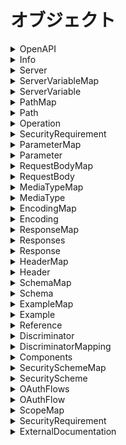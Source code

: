 # オブジェクト

<details><summary>OpenAPI</summary>

## OpenAPI

OpenAPIスキーマの親のオブジェクト。

```yaml
openapi: <openapi_version>
info:
  Info  # required
servers:
  - Server
paths:  # required
  PathMap
components:
  Components
security:
  - SecurityRequirement
tags:
  - Tag
externalDocs:
  ExternalDocumentation
```

### 属性

<details><summary>openapi</summary>

#### openapi

`OpenAPI`仕様のバージョンを指定します。

セマンティックバージョン形式。

現在利用可能なバージョンは3.0.0, 3.0.1, 3.0.2, 3.0.3です。

</details>

</details>

<details><summary>Info</summary>

## Info

`API`関するメタ情報を提供します。

```yaml
title: <api_title>  # required
description: <api_description>
version: <api_version>  # required
termesOfService: <terms_of_service_path>
```

### 属性

<details><summary>title</summary>

#### title

`API`名を指定する

</details>

<details><summary>description</summary>

#### description

APIの説明を記述します。

複数行にすることができ、`Markdown`の`CommonMark`を

サポートしています。

</details>

<details><summary>version</summary>

#### version

APIのバージョンを指定する。

`<major>.<minor>.<patch>`のようなセマンティックバージョニング

以外にも`1.0-beta`や`2017-07-25`のようにも指定できます。

</details>

<details><summary>termsOfService</summary>

#### termsOfService

利用規約への相対パスを記述

</details>

</details>

<details><summary>Server</summary>

## Server

ターゲットサーバーの接続情報を提供します。

本番サーバーやサンドボックスサーバーなど複数のサーバー

を定義、上書きします。

```yaml
url: <server_url>  # required
description: <server_description>
variables:
  ServerVariableMap
```

### 属性　

<details><summary>url</summary>

#### url

ベースのURLを指定します。

`RFC3986`に準拠しており、通常は次のようになります。

`[<scheme>://<host>[:<port>]][/<path>]`

`serverse`が省略され他場合、デフォルトは`/`です。

`path`のみを指定した場合、 ホストはローカルサーバーに

対して解決されます。

##### 備考

<details><summary>scheme</summary>

##### scheme

- https
- http
- ws
- wss

</details>

<details><summary>host</summary>

##### host

ホストはIPアドレスにも対応しています。

</details>

</details>

<details><summary>&lt;description&gt;</summary>

#### description

サーバーの説明を記述します。

`CommonMark`というマークダウンをサポートしていて複数行記述できます。

</details>

### 例

<details><summary>サーバーのオーバーライド</summary>

#### サーバーのオーバーライド

一部のエンドポイントがほかのAPIとは異なるサーバーや

ベースパスを使用する場合に、グローバルの`servers`を

上書きできます。

```yaml
servers:
  - url: https://api.example.com/v1
paths:
  /files:
    description: File upload and download operations
    servers:
      - url: https://files.example.com
        description: Override base path for all operations with the /files path
  /ping:
    get:
      servers:
        - url: https://echo.example.com
          description: Override base path for the GET /ping operation
```

</details>

</details>

<details><summary>ServerVariableMap</summary>

## ServerVariableMap

サーバー変数を定義する。

```yaml
<varaible>:
  ServerVariable
[...]
```

### 属性

<details><summary>&lt;variable&gt;</summary>

#### &lt;variable&gt;

サーバー変数名。

</details>

</details>

<details><summary>ServerVariable</summary>

## ServerVariable

サーバー変数の属性を指定する。

サーバー変数は`url`のテンプレートを置換します。

```yaml
enum:
  - <enum_value>
default: <default_value>  # default_value
description: <variable_description>
```

### 属性

<details><summary>enum</summary>

#### enum

列挙型の要素を指定します。

</details>

<details><summary>defualt</summary>

#### default

サーバー変数のデフォルト値。

</details>

<details><summary>description</summary>

#### description

サーバー変数の説明を記述します。

複数行のマークダウンを使用できます。

</details>

### 例

<details><summary>HTTPSおよびHTTP</summary>

#### HTTPSおよびHTTP

```yaml
servers:
  - url: '{protocol}://api.example.com'
    variables:
      protocol:
        enum:
          - http
          - https
        default: https
```

</details>

<details><summary>ProductionとDevelopmentとStaging</summary>

#### ProductionとDevelopmentとStaging

```yaml
servers:
  - url: https://{environment}.example.com/v2
    variables:
      environment:
        default: api    # Production server
        enum:
          - api         # Production server
          - api.dev     # Development server
          - api.staging # Staging server
```

</details>

<details><summary>SaaSとOn-Premise</summary>

#### SaaSとOn-Premise

```yaml
servers:
  - url: '{server}/v1'
    variables:
      server:
        default: https://api.example.com  # SaaS server
```

</details>

<details><summary>リージョンごと</summary>

#### リージョンごと

```yaml
servers:
  - url: https://{region}.api.cognitive.microsoft.com
    variables:
      region:
        default: westus
        enum:
          - westus
          - eastus2
          - westcentralus
          - westeurope
          - southeastasia
```

</details>

</details>

<details><summary>PathMap</summary>

## PathMap

エンドポイントを定義する。

```yaml
<path>:
  Path
[...]
```

### 属性

<details><summary>&lt;path&gt;</summary>

#### &lt;path&gt;

エンドポイントへの相対パスを入れます。

パス属性を含むテンプレートを使用する場合は、

`{<parameter_name>}`のように中括弧で囲った部分が

置換されます。

</details>

</details>

<details><summary>Path</summary>

## Path

エンドポイントを定義できます。

```yaml
summary: <path_summary>
description: <path_description>
servers:
  - Server
get:
  Operation
post:
  Operation
put:
  Operation
patch:
  Operation
delete:
  Operation
options:
  Operation
head:
  Operation
trace:
  Operation
parameters:
  - Parameter | References
```

### 属性

<details><summary>summary</summary>

#### summary

エンドポイントの概要。

</details>

<details><summary>description</summary>

#### description

エンドポイントの説明を記述する。

マークダウンを使用できます。

</details>

<details><summary>parameters</summary>

#### parameters

パスレベルのの共通パラメータを指定する。

</details>

</details>

<details><summary>Operation</summary>

## Operation

操作関数の設定

```yaml
operationId: <operation_id>
tags:
  - <operation_tag>
summary: <operation_summary>
description: <operation_discripton>
security:
  - SecurityRuquirement
servers:
  - Server
parameters:
  - Parameter | Reference
requestBody:
  RequestBody | Reference
responses:  # required
  Responses
deprecated: <operation_deprecated>
```

### 属性

<details><summary>operationId</summary>

#### operationId

操作を識別するために使用される一意の文字列です。

コードを自動生成するときのメソッド名に使用されます。

</details>

<details><summary>tags</summary>

#### tags

操作にタグをつけることで、ほかの操作とグループ化することができます

</details>

<details><summary>summary</summary>

#### summary

操作の概要。

</details>

<details><summary>description</summary>

#### description

操作の詳細。マークダウンをサポート。

</details>

<details><summary>security</summary>

#### security

必要なセキュリティスキームを指定する。

</details>

<details><summary>deprecated</summary>

#### deprecated

操作が非推奨かどうかの真偽値を返す。

</details>

</details>

<details><summary>SecurityRequirement</summary>

必要なセキュリティを指定する。

## SecurityRequirement

```yaml
<security_scheme_name>:
  - <scope_name>
```

### 属性

<details><summary>&lt;security_scheme_name&gt;</summary>

`Components`の`SecuritySchemes`で定義したスキーム名で、

必要なセキュリティ要求をわたす。

`OAuth2`と`OpenIDConnect`の場合は必要なスコープのリストを指定し、

それ以外は、空のリストを渡す。

</details>

### 例

<details><summary>OR</summary>

複数のスキームをリストで渡すとそのどれかを満たしていれば

許可されます。

```yaml
security:
  - basicAuth: []
  - apiKey: []
```

</details>

<details><summary>AND</summary>

ひとつの要素に複数のスキームを指定するとどちらも

満たす必要があrます。

```yaml
security:
  - apiKey1: []
    apiKey2: []
```

</details>

</details>

<details><summary>ParameterMap</summary>

## ParameterMap

```yaml
<parameter_model_name>:
  Parameter
```

### 属性

<details><summary>&lt;parameter_model_name&gt;</summary>

#### &lt;parameter_model_name&gt;

任意のパラメータのモデルの名前。

</details>

</details>

<details><summary>Parameter</summary>

## Parameter

属性の属性を設定する。

```yaml
name: <parameter_name>  # required
in: <parameter_in>  # required
description: <parameter_description>
required: <parameter_required>
schema:
    Schema | Reference
content:
    MediaTypeMap
style: <style_value>
explode: <parameter_explode>
allowReserved: <parameter_allow_reserved>
allowEmptyValue: <parameter_allow_empty_value>
example: Any
examples:
  ExampleMap
deprecated: <parameter_deprecated>
```

### 属性

<details><summary>name</summary>

#### name

属性名

</details>

<details><summary>in</summary>

#### in

属性の種類。

- query
- header
- path
- cookie

##### 例

<details><summary>パスパラメータ</summary>

###### パス属性

URLパスの可変の部分です。これらは通常、IDで識別される

ユーザーなど、コレクション内の特定のリソースをさすために

使用されます。`in: path`を使用して定義されひつようがあり、

パスで指定されたもの同じである必要があります。また

パスパラメータは必須属性なので、`required: true`が

必要になります。

```yaml
paths:
  /users/{id}:
    get:
      parameters:
        - in: path
          name: id   # Note the name is the same as in the path
          required: true
          schema:
            type: integer
            minimum: 1
          description: The user ID
```

</details>

<details><summary>クエリパラメータ</summary>

###### クエリパラメータ

クエリ属性はリクエスト`URL`の末尾の`?`のあとに表示され

複数指定する場合は`&`で区切られます。クエリパラメータは

必須およびオプションです。

```yaml
parameters:
        - in: query
          name: offset
          schema:
            type: integer
          description: The number of items to skip before starting to collect the result set
        - in: query
          name: limit
          schema:
            type: integer
          description: The numbers of items to return
```

</details>

<details><summary>ヘッダパラメータ</summary>

###### ヘッダ属性

カスタムリクエストヘッダーを定義する。

```yaml
paths:
  /ping:
    get:
      summary: Checks if the server is alive
      parameters:
        - in: header
          name: X-Request-ID
          schema:
            type: string
            format: uuid
          required: true
```

</details>

<details><summary>クッキーパラメータ</summary>

###### クッキーパラメータ

`in: cookie`を指定します。

```yaml
GET /api/users
Host: example.com
Cookie: debug=0; csrftoken=BUSe35dohU3O1MZvDCUOJ
```

</details>

</details>

<details><summary>description</summary>

#### description

属性の説明。マークダウンをサポート。

</details>

<details><summary>required</summary>

#### required

必須パラメータかどうかの真偽値。

デフォルトではすべてのパラメータがオプションとなるので、

必須パラメータはこの属性を指定する。

</details>

<details><summary>content</summary>

#### content

`schema`の代わりに指定できる。

</details>

<details><summary>style</summary>

#### style

`RFC6570`に基づき、

パス属性、クエリ属性、ヘッダ属性、

クッキー属性で配列やオブジェクトをうけとれるように

指定する。

|style|type|in|
|:---|:---|:---|
|matrix|primitive, array, object|path|
|label|primitive, array, object|path|
|form|primitive, array, object|query, qookie|
|simple|array|path, header|
|spaceDelimited|array|query|
|pipeDelimited|array|query|
|deepObject|object|query|

</details>

<details><summary>explode</summary>

#### explode

`object`や`array`をうけとるときに要素ごとにパラメータをつくる。

`style: form`のときはデフォルトで`true`だが、

それ以外はデフォルトは`false`

</details>

<details><summary>allowReserved</summary>

#### allowReserved

パスに含まれるクエリ属性などをパーセントエンコード

しないようにするかどうかの真偽値を指定する。デフォルトはfalse

</details>

<details><summary>allowEmptyValue</summary>

#### allowEmptyValue

クエリパラメータのパラメータ名のみで値を指定しない表現を許可するかどうか。

```
Get /foo?metadata
```

</details>

<details><summary>deprecated</summary>

#### deprecated

属性が非推奨かどうかをいれる。

</details>

</details>

<details><summary>RequestBodyMap</summary>

## RequestBodyMap

```yaml
<request_body_name>:
  RequestBody
```

### 属性

<details><summary>&lt;request_body_name&gt;</summary>

リクエストボディの名前。

</details>

</details>

<details><summary>RequestBody</summary>

## RequestBody

```yaml
description: <request_body_description>
content:  # required
  MediaTypeMap
required: <request_body_required>
```

### 属性

<details><summary>description</summary>

#### description

リクエストボディの説明文。マークダウンをサポート

</details>

<details><summary>required</summary>

#### required

リクエストボディが必須かどうかの真偽値を指定。

</details>

### 例

<details><summary>ファイルのアップロード</summary>

#### ファイルのアップロード

```yaml
requestBody:
  content:
    multipart/form-data:
      schema:
        type: object
        properties:
          orderId:
            type: integer
          userId:
            type: integer
          fileName:
            type: string
            format: binary
        encoding:
          fileName:
            contentType: image/png, image/jpeg
```

</details>

</details>

<details><summary>MediaTypeMap</summary>

## MediaTypeMap

メディアタイプごとのリクエストやレスポンスを定義します。

```yaml
<media_type>:
  MediaType
  [...]
```

### 属性

<details><summary>&lt;media_type&gt;</summary>

#### &lt;media_type&gt;

メディアタイプを指定する。`RFC6838`に準拠している必要があります。

ベンダー固有も使用できます。

- application/json
- application/xml
- application/x-www-form-urlencoded
- multipart/form-data
- text/plain; charset=utl-8
- text/html
- application/pdf
- image/png

##### 備考

<details><summary>application/x-www-form-urlencoded</summary>

一般的に使用されるフォーム送信の形式で、キーと値がペアのテキスト形式。

`html`の`POST`は基本的にこの方式で行われる。

</details>

<details><summary>multipart/form-data</summary>

バイナリデータやマルチメディアのデータをひとつのメッセージに

まとめた形式で、通常はファイルのアップロードなどに使用される形式。

</details>

</details>

### 例

<details><summary>複数のメディアタイプに同じスキーマを使用する。</summary>

#### 複数のメディアタイプに同じスキーマを使用する。

```yaml
paths:
  /employees:
    get:
      responses:
        '200':      # Response
          description: OK
          content:  # Response body
            application/json:  # Media type
             schema: 
               $ref: '#/components/schemas/Employee'    # Reference to object definition
            application/xml:   # Media type
             schema: 
               $ref: '#/components/schemas/Employee'    # Reference to object definition
components:
  schemas:
    Employee:      # Object definition
      type: object
      properties:
        id:
          type: integer
        name:
          type: string
        fullTime: 
          type: boolean
```

</details>

<details><summary>プレースホルダを使用する。</summary>

#### プレースホルダを使用する。

`*/*`や`application/*`、`image/*`などのプレースホルダーを使用できます。

```yaml
paths:
  /info/logo:
    get:
      responses:
        '200':           # Response
          description: OK
          content:       # Response body
            image/*:     # Media type
             schema: 
               type: string
               format: binary
```

</details>

</details>

<details><summary>MediaType</summary>

## MediaType

メディアの内容を定義します。

```yaml
schema:
  Schema | Reference
encoding:
  EncodingMap
examples:
  ExampleMap | Reference
example:
  Example

```

</details>

<details><summary>EncodingMap</summary>

## EncodingMap

```yaml
<property_name>:
  Encoding
```

### 属性

<details><summary>&lt;property_name&gt;</summary>

#### &lt;property_name&gt;

エンコードを指定するプロパティー名を入れる。

</details>

</details>

<details><summary>Encoding</summary>

## Encoding

```yaml
contentType: <encoding_content_type>
allowReserved: <encoding_allow_reserved>
```

### 属性

<details><summary>contentType</summary>

#### contentType

受け取った値を指定のコンテントタイプにエンコーディングする。

</details>

<details><summary>allowReserved</summary>

#### allowReserved

受け取る属性の`:/?#[]@!$&'()*+,;=`などの予約語

パーセントエンコーディングしないようにするかどうか、

デフォルトでは`false`

</details>

</details>

<details><summary>ResponseMap</summary>

## ResponseMap

```yaml
<resopnse_name>:
  Response
```

### 属性

<details><summary>&lt;response_name&gt;</summary>

レスポンスの名前とレスポンスの属性を指定する。

</details>

</details>

<details><summary>Responses</summary>

## Responses

HTTPステータスコードに期待されるレスポンスを

マッピングします。

```yaml
default:
  Response | Reference
<http_status_code>:
  Response | Reference
  [...]
```

### 属性

<details><summary>default</summary>

#### default

指定した以外のHTTPステータスコードが返された時の

デフォルトのレスポンス。

</details>

<details><summary>&lt;http_status_code&gt;</summary>

HTTPステータスコードを記述する。

</details>

</details>

<details><summary>Response</summary>

## Response

レスポンスを定義する。

```yaml
Resopnse:
  description: <response_description>  # required
  content: MediaType
  headers:
    HeaderMap
```

### 属性

<details><summary>description</summary>

#### description

レスポンスの説明

</details>

</details>

<details><summary>HeaderMap</summary>

## HeaderMap

```yaml
<custom_header_name>:
  Header | Reference
```

### 属性

<details><summary>&lt;custom_header_name&lt;</summary>

#### custom_header_name

カスタムヘッダーの名前をいれ、ヘッダの属性をしていする。

</details>

</details>

<details><summary>Header</summary>

## Header

```yaml
description: <header_description>
schema:
  Schema
```

### 属性

<details><summary>description</summary>

ヘッダの説明。マークダウンをサポート

</details>

<details><summary>schema</summary>

ヘッダのスキーマを指定する。

</details>

</details>

<details><summary>SchemaMap</summary>

## SchemaMap

スキーマを複数定義する。

```yaml
<schema_name>:
  Schema
  [...]
```

### 属性

<details><summary>&lt;schema_name&gt;</summary>

#### &lt;schema_name&gt;

スキーマの名前

</details>

</details>

<details><summary>Schema</summary>

## Schema

スキーマを定義する。

`Wright Draft 00 (Draft 5)`に基づいています。

型を指定しない場合は、全ての型を受け入れます。

```yaml
type: <schema_type>
format: <type_format>
default: <schema_default>
items:
  Schema
uniqueItems: <unique_items>
minItems: <min_itmes>
maxItems: <max_items>
minimum: <schema_minimum>
exclusiveMinimum: <exclusive_minimum>
maximum: <schema_maximum>
exclusiveMaximum: <exclusive_maximum>
maxLength: <max_length>
minLength: <min_length>
pattern: <regex>
properties:
  SchemaMap
enum:
  - <enum_value>
example: Any
required:
  - <required_param>
nullable: <schema_nullable>
oneOf:
  - Schema
anyOf:
  - Schema
allOf:
  - Schema
multipleOf: <multiple>
readOnly: <read_only>
writeOnly: <write_only>
minProperties: <min_properties>
maxProperties: <max_Properties>
additionalProperties:
  Schema
descriminator:
  Discriminator
```

### 属性

<details><summary>type</summary>

#### type

スキーマの型

</details>

<details><summary>format</summary>

#### format

型のフォーマットを指定する。

ファイルは`type: string`で`format: binary`もしくは

`format: byte`で受け取ることができます。

</details>

<details><summary>default</summary>

#### default

デフォルト値をいれる。

</details>

<details><summary>items</summary>

#### items

`type: array`のとき、配列の要素となるスキーマ

</details>

<details><summary>uniqueItems</summary>

#### uniqueItems

配列の要素がユニークかどうかの真偽値を指定する。

</details>

<details><summary>minItems</summary>

#### minItems

配列の要素数の最小値。

</details>

<details><summary>maxItems</summary>

#### maxItems

配列の要素数の最大値。

</details>

<details><summary>minimum</summary>

#### minimum

スキーマの最小値を定義する。

</details>

<details><summary>exclusiveMinimum</summary>

#### exclusiveMinimum

`true`にすることで`minimum`の値を範囲に含めない。

(以上 ではなく より大きい になる。)

</details>

<details><summary>maximum</summary>

#### maximum

スキーマの最大値を定義する。

</details>

<details><summary>exclusiveMaximum</summary>

#### exclusiveMaximum

`true`にすることで`maximum`の値を範囲に含めない。

(以下 ではなく、 未満 になる。)

</details>

<details><summary>maxLength</summary>

#### maxLength

文字列の最大文字数。

</details>

<details><summary>minLength</summary>

#### minLength

文字列の最小文字列。

</details>

<details><summary>pattern</summary>

#### pattern

正規表現でバリデーションできる。

</details>

<details><summary>properties</summary>

#### properties

`type: object`のとき、属性を指定する。

</details>

<details><summary>enum</summary>

#### enum

受け入れられる値の列挙型を指定する。

`nullable: true`のときは、明示的に

列挙の値を指定する必要がある。

```yaml
enum:
  - null
  ...
```

</details>

<details><summary>example</summary>

#### example

スキーマの例を示す。

##### 例

<details><summary>オブジェクトレベル</summary>

###### オブジェクトレベル

```yaml
components:
  schemas:
    User:    # Schema name
      type: object
      properties:
        id:
          type: integer
          format: int64
          example: 1          # Property example
        name:
          type: string
          example: New order  # Property example
```

</details>

<details><summary>プロパティレベル</summary>

###### プロパティレベル

```yaml
components:
  schemas:
    User:       # Schema name
      type: object
      properties:
        id:
          type: integer
        name:
          type: string
      example:   # Object-level example
        id: 1
        name: Jessica Smith
```

</details>

<details><summary>複数のアイテムを含む配列の例</summary>

###### 複数のアイテムを含む配列の例

```yaml
components:
  schemas:
    ArrayOfInt:
      type: array
      items:
        type: integer
        format: int64
      example: [1, 2, 3]
```

</details>

<details><summary>複数のオブジェクトを含む配列の例</summary>

###### 複数のオブジェクトを含む配列の例

```yaml
components:
  schemas:
    ArrayOfUsers:
      type: array
      items:
        type: object
        properties:
          id:
            type: integer
          name:
            type: string
      example:
        - id: 10
          name: Jessica Smith
        - id: 20
          name: Ron Stewart
```

</details>

</details>

<details><summary>required</summary>

#### required

必須の属性名を指定する。

真偽値ではなく、プロパティ名のリストを渡す。

</details>

<details><summary>nullable</summary>

#### nullable

`null`を指定できるかどうかの真偽値をいれる。

デフォルトは`false`

</details>

<details><summary>oneOf</summary>

#### oneOf

混合型を指定できる。

##### 例

<details><summary>代替のスキーマ</summary>

###### 代替のスキーマ

```yaml
requestBody:
        description: A JSON object containing pet information
        content:
          application/json:
            schema:
              oneOf:
                - $ref: '#/components/schemas/Cat'
                - $ref: '#/components/schemas/Dog'
                - $ref: '#/components/schemas/Hamster'
```

</details>

</details>

<details><summary>anyOf</summary>

指定したスキーマの混合型を作ります。

`oneOf`はスキーマのどれかひとつに当てはまりますが、

`anyOf`はスキーマの2以上に当てはまる場合があります。

</details>

<details><summary>allOf</summary>

#### allOf

スキーマを組み合わせたり、継承する。

##### 例

<details><summary>拡張</summary>

##### 拡張

```yaml
paths:
  /pets:
    patch:
      requestBody:
        content:
          application/json:
            schema:
              oneOf:
                - $ref: '#/components/schemas/Cat'
                - $ref: '#/components/schemas/Dog'
              discriminator:
                propertyName: pet_type
      responses:
        '200':
          description: Updated
components:
  schemas:
    Pet:
      type: object
      required:
        - pet_type
      properties:
        pet_type:
          type: string
      discriminator:
        propertyName: pet_type
    Dog:     # "Dog" is a value for the pet_type property (the discriminator value)
      allOf: # Combines the main `Pet` schema with `Dog`-specific properties 
        - $ref: '#/components/schemas/Pet'
        - type: object
          # all other properties specific to a `Dog`
          properties:
            bark:
              type: boolean
            breed:
              type: string
              enum: [Dingo, Husky, Retriever, Shepherd]
    Cat:     # "Cat" is a value for the pet_type property (the discriminator value)
      allOf: # Combines the main `Pet` schema with `Cat`-specific properties 
        - $ref: '#/components/schemas/Pet'
        - type: object
          # all other properties specific to a `Cat`
          properties:
            hunts:
              type: boolean
            age:
              type: integer
```

</details>

</details>

<details><summary>multipleOf</summary>

#### multipleOf

指定した倍数のバリデーションをかける。

</details>

<details><summary>readOnly</summary>

#### readOnly

読み取り専用にするかどうかの真偽値を指定する。

これはリクエストには含まれず、

レスポンスのみに含まれることを示します。

</details>

<details><summary>writeOnly</summary>

#### writeOnly

書き込み専用にするかどうかの真偽値を指定する。

これはレスポンスには含まれず、リクエストのみに

ふくまれることを示します。

</details>

<details><summary>minProperties</summary>

#### minProperties

プロパティの数の最小値。

`propeties`を指定しないで自由なオブジェクトを受け入れる時に

有効です。

</details>

<details><summary>maxProperties</summary>

#### maxProperties

プロパティの数の最大値

`properties`を指定しないで自由なオブジェクトを受け入れる時に

有効です。

</details>

<details><summary>additionalProperties</summary>

#### additionalProperties

`type: object`しか指定せず、そのオブジェクトを

辞書として受け取るとき、その辞書の属性を定義する。

</details>

<details><summary>discriminator</summary>

#### discriminator

`oneOf, anyOf`などで複数のオブジェクトを許可する時に、

それらのオブジェクトを区別するパラメータを指定する。

</details>

</details>

<details><summary>ExampleMap</summary>

## ExampleMap

```yaml
<example_name>:
  Example | Reference
```

### 属性

<details><summary>&lt;example_name&gt;</summary>

例の名前。

</details>

</details>

<details><summary>Example</summary>

## Example

スキーマの例を指定する。

```yaml
value: Any
summary: <example_summary>
description: <example_description>,
externalValue: <external_url>
```

### 属性

<details><summary>summary</summary>

#### summary

例の概要。

</details>

<details><summary>description</summary>

#### description

例の説明。

</details>

<details><summary>externalValue</summary>

#### externalValue

なんらかの理由で例を挿入できない場合は、

その例をしめす外部urlを指定できる。

</details>

</details>

<details><summary>Reference</summary>

## Reference

内部および外部で、モデルを参照する。

```yaml
$ref: '<reference>'  # required
```

### 属性

<details><summary>&dollar;ref</summary>

#### &dollar;ref

参照先。フォーマットは`json`参照に基づく。

`[<external_file_path>][#<internal_json_path>]`

### 例

<details><summary>内部ファイルのコンポーネントのドキュメント</summary>

#### 内部ファイルのコンポーネントのドキュメント

```yaml
$ref: '#/components/schemas/Pet'
```

</details>

<details><summary>外部ファイルのドキュメント</summary>

#### 外部ファイルのドキュメント

```yaml
$ref: Pet.yaml
```

</details>

<details><summary>外部ファイルと相対ドキュメント</summary>

#### 外部ファイルと相対ドキュメント

```yaml
$ref: definitions.yaml#/Pet
```

</details>

</details>

</details>

<details><summary>Discriminator</summary>

`Schema`の`anyOf, oneOf`で許可された複数のオブジェクトを

区別するためのパラメータを定義する。

## Discriminator

```yaml
propertyName: <property_name>
mapping:
  DiscriminatorMapping
```

### 属性

<details><summary>propertyName</summary>

#### propertyName

区別に使用するパラメータ

</details>

### 例

<details><summary>マッピング</summary>

#### マッピング

```yaml
components:
  responses:
    sampleObjectResponse:
      content:
        application/json:
          schema:
            oneOf:
              - $ref: '#/components/schemas/Object1'
              - $ref: '#/components/schemas/Object2'
              - $ref: 'sysObject.json#/sysObject'
            discriminator:
              propertyName: objectType
              mapping:
                obj1: '#/components/schemas/Object1'
		obj2: '#/components/schemas/Object2'
                system: 'sysObject.json#/sysObject'
  …
  schemas:
    Object1:
      type: object
      required:
        - objectType
      properties:
        objectType:
          type: string
      …
    Object2:
      type: object
      required:
        - objectType
      properties:
        objectType:
          type: string
```
</details>

</details>

<details><summary>DiscriminatorMapping</summary>

`Discrminator`が区別するプロパティの値とオブジェクトを

マッピングする。

## DiscriminatorMapping

```yaml
<property_value>: <reference_path>
[...]
```

### 属性

<details><summary>&lt;property_value&gt;</summary>

#### &lt;property_value&gt;

区別するプロパティがとりうる値とスキーマを紐づける。

</details>

</details>

<details><summary>Components</summary>

## Components

```yaml
schemas:
  SchemaMap
parameters:
  ParameterMap
securitySchemes:
  SecuritySchemeMap
examples:
  ExampleMap
requestBodies:
  RequestBodyMap
responses:
  ResponseMap
```

### 例

<details><summary>共通パラメータ</summary>

#### 共通パラメータ

```yaml
components:
  parameters:
    offsetParam:  # <-- Arbitrary name for the definition that will be used to refer to it.
                  # Not necessarily the same as the parameter name.
      in: query
      name: offset
      required: false
      schema:
        type: integer
        minimum: 0
      description: The number of items to skip before starting to collect the result set.
    limitParam:
      in: query
      name: limit
      required: false
      schema:
        type: integer
        minimum: 1
        maximum: 50
        default: 20
      description: The numbers of items to return.
paths:
  /users:
    get:
      summary: Gets a list of users.
      parameters:
        - $ref: '#/components/parameters/offsetParam'
        - $ref: '#/components/parameters/limitParam'
      responses:
        '200':
          description: OK
  /teams:
    get:
      summary: Gets a list of teams.
      parameters:
        - $ref: '#/components/parameters/offsetParam'
        - $ref: '#/components/parameters/limitParam'
      responses:
        '200':
          description: OK
```

</details>

</details>

<details><summary>SecuritySchemeMap</summary>

## SecuritySchemeMap

使用できるセキュリティ構成を定義する。

```yaml
<scheme_name>:
  SecurityScheme | Reference
```

### 属性

<details><summary>&lt;scheme_name&gt;</summary>

#### &lt;scheme_name&gt;

定義するセキュリティスキームの名前

</details>

</details>

<details><summary>SecurityScheme</summary>

## SecurityScheme

セキュリティ構成を定義します。

```yaml
type: <scheme_type>  # required
description: <scheme_description>
name: <apikey_name>
in: <apikey_in>
scheme: <http_authorization_scheme>
openIdConnectUrl: <open_id_connect_url>
flows:
  OAuthFlows
```

### 属性

<details><summary>type</summary>

#### type

セキュリティ構成の種類を指定します。

- apiKey
- http
- oauth2
- openIdConnect

</details>

<details><summary>description</summary>

#### description

セキュリティ構成の説明。マークダウンをサポートしています。

</details>

<details><summary>name</summary>

`type: apiKey`のときの`apikey`パラメータの

名前。

</details>

<details><summary>in</summary>

#### in

`type: apiKey`のときの必須パラメータで、

`apiKey`を含める場所を指定する。

- query
- header
- cookie

</details>

<details><summary>scheme</summary>

#### scheme

`type: http`のときは必須パラメータであり、

`Authorization`ヘッダのスキームを指定する。

- bearer
- basic

</details>

<details><summary>openIdConnectUrl</summary>

#### openIdConnectUrl

`type: OpenIdConnect`のとき、`OAuth2`を構成する

`url`を指定する。

</details>

### 備考

<details><summary>Basic Authentication</summary>

`Basic`認証は`Authorization`ヘッダに`base64`で

エンコードされた`<user>:<password>`を`Basic`という

キーワードの後につけて渡す認証です。

フォーマットは次のようになります。

`Autorization: Basic <base64_encoded_string>`

`<base64_encoded_string>`は`base64`でエンコードした

`<user>:<password>`です。

</details>

### 例

<details><summary>Basic Authentication</summary>

```yaml
openapi: 3.0.0
paths:
  /something:
    get:
      security:
        - basicAuth: []
...
components:
  securitySchemes:
    basicAuth:     # <-- arbitrary name for the security scheme
      type: http
      scheme: basic
security:
  - basicAuth: []  # 
```

</details>

<details><summary>Unauthorized</summary>

認証に失敗した時のエラーを定義する。

```yaml
paths:
  /something:
    get:
      ...
      responses:
        ...
        '401':
           $ref: '#/components/responses/UnauthorizedError'
    post:
      ...
      responses:
        ...
        '401':
          $ref: '#/components/responses/UnauthorizedError'
...
components:
  responses:
    UnauthorizedError:
      description: Authentication information is missing or invalid
      headers:
        WWW_Authenticate:
          schema:
            type: string
```

</details>

</details>

<details><summary>OAuthFlows</summary>

## OAuthFlows

セキュリティ構成に`oauth2`を選択したときに

定義しなければならない工程の定義。

```yaml
authorizationCode:
  OAuthFlow
```

</details>

<details><summary>OAuthFlow</summary>

## OAuthFlow

```yaml
authorizationUrl: <authorization_url>  #required
tokenUrl: <token_url>  # required
scopes:
  ScopeMap
```

### 属性

<details><summary>authorizationUrl</summary>

#### authorizationUrl

認証URLの相対パス。

</details>

<details><summary>tokenUrl</summary>

#### tokenUrl

トークンURLの相対パス

</details>

</details>

<details><summary>ScopeMap</summary>

## ScopeMap

```yaml
<scope_name>: <scope_description>
```

### 属性

<details><summary>&lt;scope_name&gt;</summary>

#### &lt;scope_name&gt;

スコープ名とその説明を記述する。

</details>

</details>

<details><summary>SecurityRequirement</summary>

## SecurityRequirement

```yaml
<scheme_name>:
  - <scope>
```

### 属性

<details><summary>&lt;scheme_name&gt;</summary>

#### &lt;scheme_name&gt;

定義したセキュリティ構成の名前。

`oauth2`と`openConnectId`の場合は、利用可能な

スコープを渡す。それ以外のセキュリティ構成は

`[]`と空のリストを渡す必要がある。

</details>

</details>

<details><summary>ExternalDocumentation</summary>

## ExternalDocumentation

拡張ドキュメントのための外部リソースを指定する。

```yaml
url: <doc_url>  # required
description: <doc_description>
```

### 属性

<details><summary>url</summary>

#### url

拡張ドキュメントの相対パス。

</details>

<details><summary>description</summary>

#### description

ドキュメントの説明を指定する。

</details>

</details>
